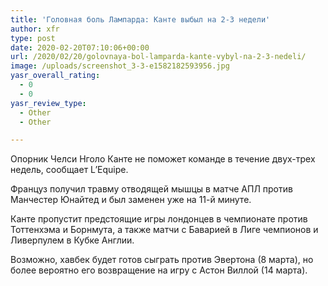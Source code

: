 ```yaml
---
title: 'Головная боль Лампарда: Канте выбыл на 2-3 недели'
author: xfr
type: post
date: 2020-02-20T07:10:06+00:00
url: /2020/02/20/golovnaya-bol-lamparda-kante-vybyl-na-2-3-nedeli/
image: /uploads/screenshot_3-3-e1582182593956.jpg
yasr_overall_rating:
  - 0
  - 0
yasr_review_type:
  - Other
  - Other

---
```

Опорник Челси Нголо Канте не поможет команде в течение двух-трех недель, сообщает L’Equipe.

Француз получил травму отводящей мышцы в матче АПЛ против Манчестер Юнайтед и был заменен уже на 11-й минуте.

Канте пропустит предстоящие игры лондонцев в чемпионате против Тоттенхэма и Борнмута, а также матчи с Баварией в Лиге чемпионов и Ливерпулем в Кубке Англии.

Возможно, хавбек будет готов сыграть против Эвертона (8 марта), но более вероятно его возвращение на игру с Астон Виллой (14 марта).